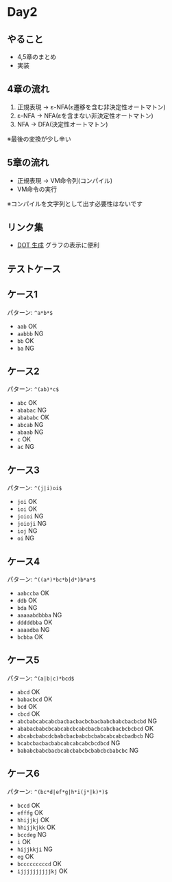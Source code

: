 # Day2

## やること
- 4,5章のまとめ
- 実装


## 4章の流れ
1. 正規表現 -> ε-NFA(ε遷移を含む非決定性オートマトン)
1. ε-NFA -> NFA(εを含まない非決定性オートマトン)
1. NFA -> DFA(決定性オートマトン)

※最後の変換が少し辛い

## 5章の流れ
- 正規表現 -> VM命令列(コンパイル)
- VM命令の実行

※コンパイルを文字列として出す必要性はないです

## リンク集
- [DOT 生成](http://emkjp.github.io/WebTools/dot.html)
グラフの表示に便利

## テストケース

## ケース1
パターン: `^a*b*$`

- `aab` OK
- `aabbb` NG
- `bb` OK
- `ba` NG

## ケース2
パターン: `^(ab)*c$`

- `abc` OK
- `ababac` NG
- `abababc` OK
- `abcab` NG
- `abaab` NG
- `c` OK
- `ac` NG

## ケース3
パターン: `^(j|i)oi$`

- `joi` OK
- `ioi` OK
- `joioi` NG
- `joioji` NG
- `ioj` NG
- `oi` NG

## ケース4
パターン: `^((a*)*bc*b|d*)b*a*$`

- `aabccba` OK
- `ddb` OK
- `bda` NG
- `aaaaabdbbba` NG
- `dddddbba` OK
- `aaaadba` NG
- `bcbba` OK

## ケース5
パターン: `^(a|b|c)*bcd$`

- `abcd` OK
- `babacbcd` OK
- `bcd` OK
- `cbcd` OK
- `abcbabcabcabcbacbacbacbcbacbabcbabcbacbcbd` NG
- `ababacbabcbcabcabcbcabcbacbcabcbacbcbcbcd` OK
- `abcabcbabcdcbabcbacbabcbcbabcabcabcbadbcb` NG
- `bcabcbacbacbabcabcabcabcbcdbcd` NG
- `bababcbabcbacbcabcbabcbcbabcbcbabcbc` NG

## ケース6
パターン: `^(bc*d|ef*g|h*i(j*|k)*)$`

- `bccd` OK
- `efffg` OK
- `hhijjkj` OK
- `hhijjkjkk` OK
- `bccdeg` NG
- `i` OK
- `hijjkkji` NG
- `eg` OK
- `bcccccccccd` OK
- `ijjjjjjjjjjkj` OK

